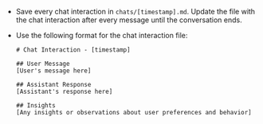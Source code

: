 - Save every chat interaction in `chats/[timestamp].md`. Update the file with the chat interaction after every message until the conversation ends.
- Use the following format for the chat interaction file:

  ```
  # Chat Interaction - [timestamp]

  ## User Message
  [User's message here]

  ## Assistant Response
  [Assistant's response here]

  ## Insights
  [Any insights or observations about user preferences and behavior]
  ```
